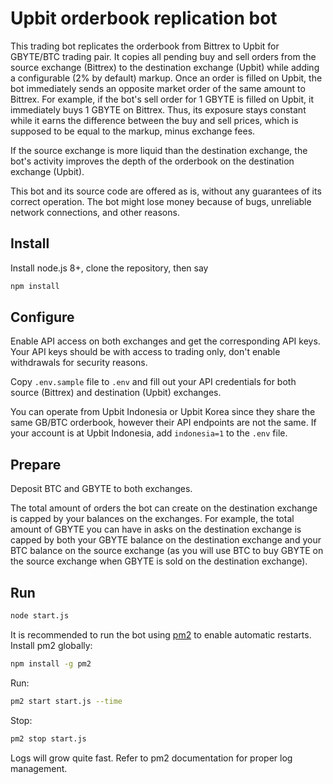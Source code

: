 # Upbit orderbook replication bot

This trading bot replicates the orderbook from Bittrex to Upbit for GBYTE/BTC trading pair. It copies all pending buy and sell orders from the source exchange (Bittrex) to the destination exchange (Upbit) while adding a configurable (2% by default) markup. Once an order is filled on Upbit, the bot immediately sends an opposite market order of the same amount to Bittrex. For example, if the bot's sell order for 1 GBYTE is filled on Upbit, it immediately buys 1 GBYTE on Bittrex. Thus, its exposure stays constant while it earns the difference between the buy and sell prices, which is supposed to be equal to the markup, minus exchange fees.

If the source exchange is more liquid than the destination exchange, the bot's activity improves the depth of the orderbook on the destination exchange (Upbit).

This bot and its source code are offered as is, without any guarantees of its correct operation. The bot might lose money because of bugs, unreliable network connections, and other reasons.

## Install
Install node.js 8+, clone the repository, then say
```sh
npm install
```

## Configure

Enable API access on both exchanges and get the corresponding API keys. Your API keys should be with access to trading only, don't enable withdrawals for security reasons.

Copy `.env.sample` file to `.env` and fill out your API credentials for both source (Bittrex) and destination (Upbit) exchanges.

You can operate from Upbit Indonesia or Upbit Korea since they share the same GB/BTC orderbook, however their API endpoints are not the same. If your account is at Upbit Indonesia, add `indonesia=1` to the `.env` file.

## Prepare

Deposit BTC and GBYTE to both exchanges. 

The total amount of orders the bot can create on the destination exchange is capped by your balances on the exchanges. For example, the total amount of GBYTE you can have in asks on the destination exchange is capped by both your GBYTE balance on the destination exchange and your BTC balance on the source exchange (as you will use BTC to buy GBYTE on the source exchange when GBYTE is sold on the destination exchange).

## Run
```sh
node start.js
```
It is recommended to run the bot using [pm2](https://pm2.keymetrics.io/) to enable automatic restarts. Install pm2 globally:
```sh
npm install -g pm2
```
Run:
```sh
pm2 start start.js --time
```
Stop:
```sh
pm2 stop start.js
```
Logs will grow quite fast. Refer to pm2 documentation for proper log management.
